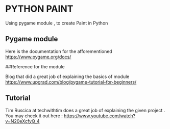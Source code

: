 # PYTHON PAINT 

Using pygame module , to create Paint in Python 

## Pygame module

Here is the documentation for the afforementioned https://www.pygame.org/docs/

##Reference for the module

Blog that did a great job of explaining the basics of module https://www.upgrad.com/blog/pygame-tutorial-for-beginners/

## Tutorial

Tim Ruscica at techwithtim does a great job of explaining the given project . You may check it out here :
https://www.youtube.com/watch?v=N20eXcfyQ_4
